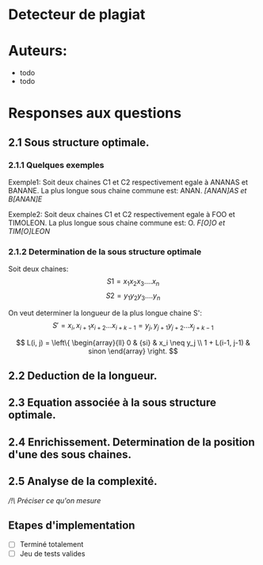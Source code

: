 # Detecteur de plagiat

# Auteurs:
- todo
- todo

# Responses aux questions
## 2.1 Sous structure optimale.
### 2.1.1 Quelques exemples
Exemple1: Soit deux chaines C1 et C2 respectivement egale à ANANAS et BANANE.
La plus longue sous chaine commune est: ANAN.
*[ANAN]AS et B[ANAN]E*

Exemple2: Soit deux chaines C1 et C2 respectivement egale à FOO et TIMOLEON.
La plus longue sous chaine commune est: O.
*F[O]O et TIM[O]LEON*

### 2.1.2 Determination de la sous structure optimale
Soit deux chaines:
 $$S1 = x_1 x_2 x_3....x_n$$
 $$S2 = y_1 y_2 y_3....y_n$$

On veut determiner la longueur de la plus longue chaine S':
$$S'=x_i, x_{i+1}x_{i+2}...x_{i+k-1}=y_j, y_{j+1}y_{j+2}...x_{j+k-1}$$ 

$$ L(i, j) = \left\{
\begin{array}{ll}
 0 & {si} & x_i \neq y_j \\
 1 + L(i-1, j-1) & sinon 
\end{array}
\right. $$

## 2.2 Deduction de la longueur.

## 2.3 Equation associée à la sous structure optimale.

## 2.4 Enrichissement. Determination de la position d'une des sous chaines. 

## 2.5 Analyse de la complexité.
*/!\ Préciser ce qu'on mesure*

## Etapes d'implementation
- [ ] Terminé totalement
- [ ] Jeu de tests valides 